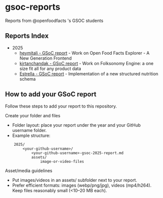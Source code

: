 # gsoc-reports

Reports from @openfoodfacts 's GSOC students

## Reports Index

- 2025
  - [heymitali - GSoC report](./2025/heymitali/heymitali-gsoc-2025-report.md) - Work on Open Food Facts Explorer - A New Generation Frontend
  - [kirtanchandak - GSoC report](./2025/kirtanchandak/kirtanchandak-gsoc-2025-report.md) - Work on Folksonomy Engine: a one size fit all for any product data
  - [Estrella - GSoC report](./2025/Vic142/vic142-gsoc-2025-report.md) - Implementation of a new structured nutrition schema

## How to add your GSoC report

Follow these steps to add your report to this repository.

Create your folder and files

- Folder layout: place your report under the year and your GitHub username folder.
- Example structure:

```
	2025/
		<your-github-username>/
			<your-github-username>-gsoc-2025-report.md
			assets/
				image-or-video-files
```

Asset/media guidelines

- Put images/videos in an assets/ subfolder next to your report.
- Prefer efficient formats: images (webp/png/jpg), videos (mp4/h264). Keep files reasonably small (<10–20 MB each).
